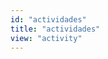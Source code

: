 ```yaml
---
id: "actividades"
title: "actividades"
view: "activity"
---
```

<app-paginator-browser ng-controller="resourcePaginatorCtrl">
    <div class="medium-6 columns" ng-class="{'end': $last}" ng-repeat="card in elements()">
        <app-card-standard item="card" prefix="node.href"></app-card-standard>
    </div>
</app-paginator-browser>
